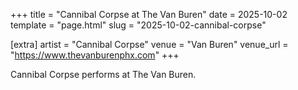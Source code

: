 +++
title = "Cannibal Corpse at The Van Buren"
date = 2025-10-02
template = "page.html"
slug = "2025-10-02-cannibal-corpse"

[extra]
artist = "Cannibal Corpse"
venue = "Van Buren"
venue_url = "https://www.thevanburenphx.com"
+++

Cannibal Corpse performs at The Van Buren.
